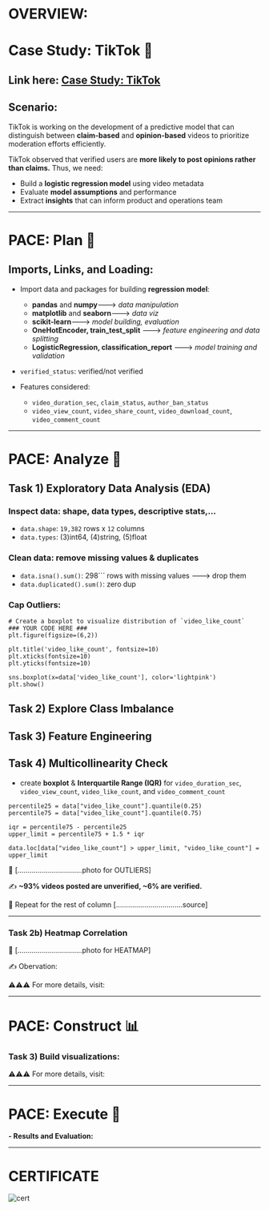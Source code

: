 # OVERVIEW:
# Case Study: TikTok 🎵
## Link here: [Case Study: TikTok]()

## Scenario:

TikTok is working on the development of a predictive model that can distinguish between **claim-based** and **opinion-based** videos to prioritize moderation efforts efficiently.

TikTok observed that verified users are **more likely to post opinions rather than claims.** Thus, we need:
- Build a **logistic regression model** using video metadata
- Evaluate **model assumptions** and performance
- Extract **insights** that can inform product and operations team

---

# PACE: Plan 📝
## Imports, Links, and Loading:

- Import data and packages for building **regression model**:
  * **pandas** and **numpy**---> *data manipulation*
  * **matplotlib** and **seaborn**---> *data viz*
  * **scikit-learn**---> *model building, evaluation*
  * **OneHotEncoder, train_test_split** ---> *feature engineering and data splitting*
  * **LogisticRegression, classification_report** ---> *model training and validation*

 - ```verified_status```: verified/not verified
 - Features considered:
   * ```video_duration_sec```, ```claim_status```, ```author_ban_status```
   * ```video_view_count```, ```video_share_count```, ```video_download_count```, ```video_comment_count```
    
---

# PACE: Analyze 🔎

## Task 1) Exploratory Data Analysis (EDA)

### Inspect data: shape, data types, descriptive stats,...
- ```data.shape```: ```19,382``` rows x ```12``` columns
- ```data.types```: (3)int64, (4)string, (5)float 
  
### Clean data: remove missing values & duplicates
- ```data.isna().sum()```: 298``` rows with missing values ---> drop them
- ```data.duplicated().sum()```: zero dup
  
### Cap Outliers:

```
# Create a boxplot to visualize distribution of `video_like_count`
### YOUR CODE HERE ###
plt.figure(figsize=(6,2))

plt.title('video_like_count', fontsize=10)
plt.xticks(fontsize=10)
plt.yticks(fontsize=10)

sns.boxplot(x=data['video_like_count'], color='lightpink')
plt.show()

```


## Task 2) Explore Class Imbalance

## Task 3) Feature Engineering

## Task 4) Multicollinearity Check












- create **boxplot** & **Interquartile Range (IQR)** for ```video_duration_sec```, ```video_view_count```, ```video_like_count```, and ```video_comment_count```

```
percentile25 = data["video_like_count"].quantile(0.25)
percentile75 = data["video_like_count"].quantile(0.75)

iqr = percentile75 - percentile25
upper_limit = percentile75 + 1.5 * iqr

data.loc[data["video_like_count"] > upper_limit, "video_like_count"] = upper_limit
```

📸 [................................photo for OUTLIERS]

✍ **~93% videos posted are unverified, ~6% are verified.**

🔁 Repeat for the rest of column [.................................source]

---

### Task 2b) Heatmap Correlation

📸 [................................photo for HEATMAP]

✍ Obervation:






⚠️⚠️⚠️ For more details, visit:


---

# PACE: Construct 📊
### **Task 3) Build visualizations:**








⚠️⚠️⚠️ For more details, visit:


---
# PACE: Execute 🤝

**- Results and Evaluation:**

---
# CERTIFICATE
![cert](https://github.com/user-attachments/assets/368daf48-3337-4339-8d74-fab53d9b7ef6)


